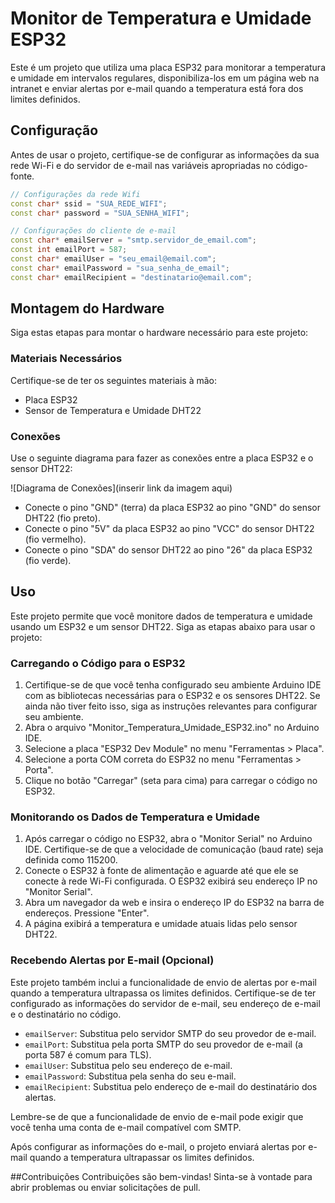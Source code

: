 # Monitor de Temperatura e Umidade ESP32
Este é um projeto que utiliza uma placa ESP32 para monitorar a temperatura e umidade em intervalos regulares, disponibiliza-los em um página web na intranet e enviar alertas por e-mail quando a temperatura está fora dos limites definidos.

## Configuração
Antes de usar o projeto, certifique-se de configurar as informações da sua rede Wi-Fi e do servidor de e-mail nas variáveis apropriadas no código-fonte.

```cpp
// Configurações da rede Wifi
const char* ssid = "SUA_REDE_WIFI";
const char* password = "SUA_SENHA_WIFI";

// Configurações do cliente de e-mail
const char* emailServer = "smtp.servidor_de_email.com";
const int emailPort = 587;
const char* emailUser = "seu_email@email.com";
const char* emailPassword = "sua_senha_de_email";
const char* emailRecipient = "destinatario@email.com";
````

## Montagem do Hardware
Siga estas etapas para montar o hardware necessário para este projeto:

### Materiais Necessários
Certifique-se de ter os seguintes materiais à mão:

- Placa ESP32
- Sensor de Temperatura e Umidade DHT22

### Conexões
Use o seguinte diagrama para fazer as conexões entre a placa ESP32 e o sensor DHT22:

![Diagrama de Conexões](inserir link da imagem aqui)

- Conecte o pino "GND" (terra) da placa ESP32 ao pino "GND" do sensor DHT22 (fio preto).
- Conecte o pino "5V" da placa ESP32 ao pino "VCC" do sensor DHT22 (fio vermelho).
- Conecte o pino "SDA" do sensor DHT22 ao pino "26" da placa ESP32 (fio verde).

## Uso
Este projeto permite que você monitore dados de temperatura e umidade usando um ESP32 e um sensor DHT22. Siga as etapas abaixo para usar o projeto:

### Carregando o Código para o ESP32
1. Certifique-se de que você tenha configurado seu ambiente Arduino IDE com as bibliotecas necessárias para o ESP32 e os sensores DHT22. Se ainda não tiver feito isso, siga as instruções relevantes para configurar seu ambiente.
2. Abra o arquivo "Monitor_Temperatura_Umidade_ESP32.ino" no Arduino IDE.
3. Selecione a placa "ESP32 Dev Module" no menu "Ferramentas > Placa".
4. Selecione a porta COM correta do ESP32 no menu "Ferramentas > Porta".
5. Clique no botão "Carregar" (seta para cima) para carregar o código no ESP32.

### Monitorando os Dados de Temperatura e Umidade
1. Após carregar o código no ESP32, abra o "Monitor Serial" no Arduino IDE. Certifique-se de que a velocidade de comunicação (baud rate) seja definida como 115200.
2. Conecte o ESP32 à fonte de alimentação e aguarde até que ele se conecte à rede Wi-Fi configurada. O ESP32 exibirá seu endereço IP no "Monitor Serial".
3. Abra um navegador da web e insira o endereço IP do ESP32 na barra de endereços. Pressione "Enter".
4. A página exibirá a temperatura e umidade atuais lidas pelo sensor DHT22.

### Recebendo Alertas por E-mail (Opcional)
Este projeto também inclui a funcionalidade de envio de alertas por e-mail quando a temperatura ultrapassa os limites definidos. Certifique-se de ter configurado as informações do servidor de e-mail, seu endereço de e-mail e o destinatário no código.

- `emailServer`: Substitua pelo servidor SMTP do seu provedor de e-mail.
- `emailPort`: Substitua pela porta SMTP do seu provedor de e-mail (a porta 587 é comum para TLS).
- `emailUser`: Substitua pelo seu endereço de e-mail.
- `emailPassword`: Substitua pela senha do seu e-mail.
- `emailRecipient`: Substitua pelo endereço de e-mail do destinatário dos alertas.

Lembre-se de que a funcionalidade de envio de e-mail pode exigir que você tenha uma conta de e-mail compatível com SMTP.

Após configurar as informações do e-mail, o projeto enviará alertas por e-mail quando a temperatura ultrapassar os limites definidos.

##Contribuições
Contribuições são bem-vindas! Sinta-se à vontade para abrir problemas ou enviar solicitações de pull.
